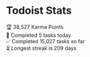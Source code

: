 
# Todoist Stats

<!-- TODO-IST:START -->
🏆  38,527 Karma Points           
🌸  Completed 5 tasks today           
✅  Completed 15,027 tasks so far           
⏳  Longest streak is 209 days
<!-- TODO-IST:END -->

